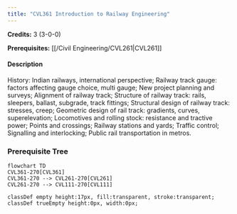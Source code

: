 ```yaml
---
title: "CVL361 Introduction to Railway Engineering"
---
```

**Credits:** 3 (3-0-0)

**Prerequisites:** [[/Civil Engineering/CVL261|CVL261]]

#### Description
History: Indian railways, international perspective; Railway track gauge: factors affecting gauge choice, multi gauge; New project planning and surveys; Alignment of railway track; Structure of railway track: rails, sleepers, ballast, subgrade, track fittings; Structural design of railway track: stresses, creep; Geometric design of rail track: gradients, curves, superelevation; Locomotives and rolling stock: resistance and tractive power; Points and crossings; Railway stations and yards; Traffic control; Signalling and interlocking; Public rail transportation in metros.

### Prerequisite Tree

```mermaid
flowchart TD
CVL361-270[CVL361]
CVL361-270 --> CVL261-270[CVL261]
CVL261-270 --> CVL111-270[CVL111]

classDef empty height:17px, fill:transparent, stroke:transparent;
classDef trueEmpty height:0px, width:0px;
```